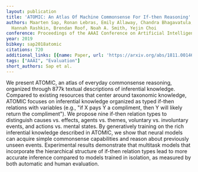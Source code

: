 ```yaml
---
layout: publication
title: 'ATOMIC: An Atlas Of Machine Commonsense For If-then Reasoning'
authors: Maarten Sap, Ronan Lebras, Emily Allaway, Chandra Bhagavatula, Nicholas Lourie,
  Hannah Rashkin, Brendan Roof, Noah A. Smith, Yejin Choi
conference: Proceedings of the AAAI Conference on Artificial Intelligence
year: 2019
bibkey: sap2018atomic
citations: 720
additional_links: [{name: Paper, url: 'https://arxiv.org/abs/1811.00146'}]
tags: ["AAAI", "Evaluation"]
short_authors: Sap et al.
---
```

We present ATOMIC, an atlas of everyday commonsense reasoning, organized
through 877k textual descriptions of inferential knowledge. Compared to
existing resources that center around taxonomic knowledge, ATOMIC focuses on
inferential knowledge organized as typed if-then relations with variables
(e.g., "if X pays Y a compliment, then Y will likely return the compliment").
We propose nine if-then relation types to distinguish causes vs. effects,
agents vs. themes, voluntary vs. involuntary events, and actions vs. mental
states. By generatively training on the rich inferential knowledge described in
ATOMIC, we show that neural models can acquire simple commonsense capabilities
and reason about previously unseen events. Experimental results demonstrate
that multitask models that incorporate the hierarchical structure of if-then
relation types lead to more accurate inference compared to models trained in
isolation, as measured by both automatic and human evaluation.